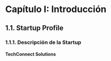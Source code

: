 # Capítulo I: Introducción
## 1.1. Startup Profile
### 1.1.1. Descripción de la Startup
#### TechConnect Solutions
